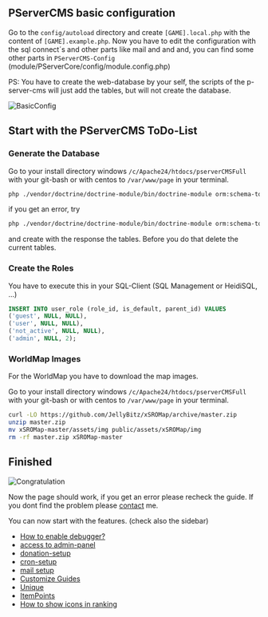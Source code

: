 ## PServerCMS basic configuration

Go to the `config/autoload` directory and create `[GAME].local.php` with the content of `[GAME].example.php`. Now you have to edit the 
configuration with the sql connect´s and other parts like mail and and and, you can find some other parts in `PServerCMS-Config` (module/PServerCore/config/module.config.php)

PS: You have to create the web-database by your self, the scripts of the p-server-cms will just add the tables, but will not create the database.
  
![BasicConfig](https://raw.githubusercontent.com/kokspflanze/PServerCMS/master/docs/images/basic-config.gif?raw=true)

## Start with the PServerCMS ToDo-List

### Generate the Database

Go to your install directory windows `/c/Apache24/htdocs/pserverCMSFull` with your git-bash or with centos to `/var/www/page` in your terminal. 

```sh
php ./vendor/doctrine/doctrine-module/bin/doctrine-module orm:schema-tool:create
```

if you get an error, try

```sh
php ./vendor/doctrine/doctrine-module/bin/doctrine-module orm:schema-tool:create --dump-sql
```

and create with the response the tables.
Before you do that delete the current tables. 

### Create the Roles

You have to execute this in your SQL-Client (SQL Management or HeidiSQL, ...)

```sql
INSERT INTO user_role (role_id, is_default, parent_id) VALUES
('guest', NULL, NULL),
('user', NULL, NULL),
('not_active', NULL, NULL),
('admin', NULL, 2);
```

### WorldMap Images

For the WorldMap you have to download the map images.

Go to your install directory windows `/c/Apache24/htdocs/pserverCMSFull` with your git-bash or with centos to `/var/www/page` in your terminal. 

````bash
curl -LO https://github.com/JellyBitz/xSROMap/archive/master.zip
unzip master.zip
mv xSROMap-master/assets/img public/assets/xSROMap/img
rm -rf master.zip xSROMap-master
````

## Finished

![Congratulation](https://i.giphy.com/xT0xezQGU5xCDJuCPe.gif)

Now the page should work, if you get an error please recheck the guide.
If you dont find the problem please [contact](/info/CONTACT.md) me.

You can now start with the features. (check also the sidebar)
 * [How to enable debugger?](/general-setup/DEBUGGER.md)
 * [access to admin-panel](/general-setup/ADMIN-PANEL-ACCESS.md)
 * [donation-setup](/general-setup/DONATE.md)
 * [cron-setup](/general-setup/CRONTAB.md)
 * [mail setup](/general-setup/MAIL.md)
 * [Customize Guides](/general-setup/CUSTOMIZE.md)
 * [Unique](/modules/PServerSROUnique/README.md)
 * [ItemPoints](/modules/SROItemPoints/README.md)
 * [How to show icons in ranking](/general-setup/RANKING_ICONS.md)